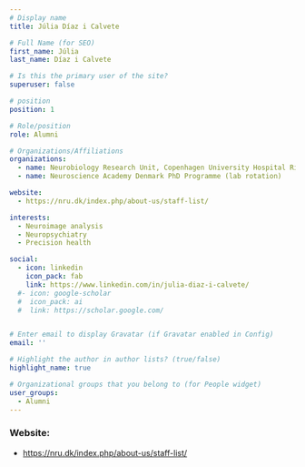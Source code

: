 ```yaml
---
# Display name
title: Júlia Díaz i Calvete

# Full Name (for SEO)
first_name: Júlia 
last_name: Díaz i Calvete

# Is this the primary user of the site?
superuser: false

# position
position: 1

# Role/position
role: Alumni

# Organizations/Affiliations
organizations:
  - name: Neurobiology Research Unit, Copenhagen University Hospital Rigshospitalet
  - name: Neuroscience Academy Denmark PhD Programme (lab rotation)

website:
  - https://nru.dk/index.php/about-us/staff-list/ 

interests:
  - Neuroimage analysis
  - Neuropsychiatry
  - Precision health

social:
  - icon: linkedin
    icon_pack: fab
    link: https://www.linkedin.com/in/julia-diaz-i-calvete/
  #- icon: google-scholar
  #  icon_pack: ai
  #  link: https://scholar.google.com/


# Enter email to display Gravatar (if Gravatar enabled in Config)
email: ''

# Highlight the author in author lists? (true/false)
highlight_name: true

# Organizational groups that you belong to (for People widget)
user_groups:
  - Alumni
---
```


### Website:
- https://nru.dk/index.php/about-us/staff-list/
